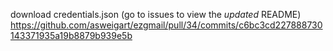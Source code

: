 download credentials.json (go to issues to view the *updated* README)
https://github.com/asweigart/ezgmail/pull/34/commits/c6bc3cd227888730143371935a19b8879b939e5b